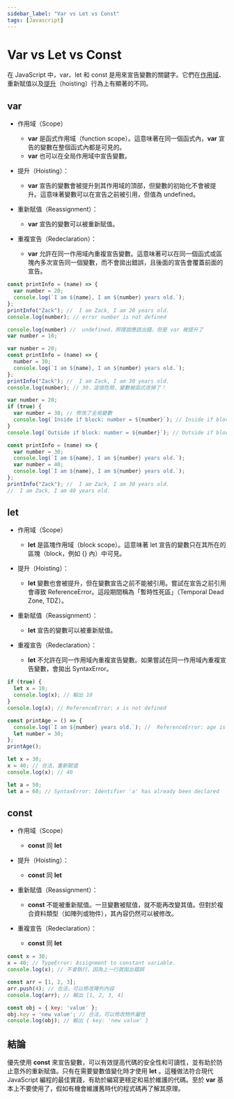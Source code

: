 ```yaml
---
sidebar_label: "Var vs Let vs Const"
tags: [Javascript]
---
```


# Var vs Let vs Const

在 JavaScript 中，var、let 和 const 是用來宣告變數的關鍵字。它們在[作用域](./what-is-scope.md)、重新賦值以及[提升](./what-is-hoisting.md)（hoisting）行為上有顯著的不同。

## var
 - 作用域（Scope）
   - **var** 是函式作用域（function scope）。這意味著在同一個函式內，**var** 宣告的變數在整個函式內都是可見的。
   - **var** 也可以在全局作用域中宣告變數。

 - 提升（Hoisting）：
   - **var** 宣告的變數會被提升到其作用域的頂部，但變數的初始化不會被提升。這意味著變數可以在宣告之前被引用，但值為 undefined。

 - 重新賦值（Reassignment）：
   -  **var** 宣告的變數可以被重新賦值。

 - 重複宣告（Redeclaration）： 
   -  **var** 允許在同一作用域內重複宣告變數。這意味著可以在同一個函式或區塊內多次宣告同一個變數，而不會拋出錯誤，且後面的宣告會覆蓋前面的宣告。



```js {2} title="var 函式作用域範例"
const printInfo = (name) => {
  var number = 20;
  console.log(`I am ${name}, I am ${number} years old.`);
};
printInfo("Zack"); //  I am Zack, I am 20 years old.
console.log(number); // error number is not defined
```

```js {1} title="var 全局作用域與提升範例"
console.log(number) //  undefined，照理說應該出錯，但是 var 被提升了
var number = 10;
```

```js {1,3,7} title="var 被重新賦值範例"
var number = 20;
const printInfo = (name) => {
  number = 30;
  console.log(`I am ${name}, I am ${number} years old.`);
};
printInfo("Zack"); //  I am Zack, I am 30 years old.
console.log(number); // 30，這很危險，變數被函式改掉了！
```

```js {3} title="var 函式作用域與被重新賦值範例"
var number = 20;
if (true) {
  var number = 30; // 修改了全局變數
  console.log(`Inside if block: number = ${number}`); // Inside if block: number = 30
}
console.log(`Outside if block: number = ${number}`); // Outside if block: number = 30
```

```js {1} title="var 重複宣告範例"
const printInfo = (name) => {
  var number = 30;
  console.log(`I am ${name}, I am ${number} years old.`);
  var number = 40;
  console.log(`I am ${name}, I am ${number} years old.`);
};
printInfo("Zack"); //  I am Zack, I am 30 years old.
//  I am Zack, I am 40 years old.
```

## let
 - 作用域（Scope）
   - **let** 是區塊作用域（block scope）。這意味著 let 宣告的變數只在其所在的區塊（block，例如 {} 內）中可見。

 - 提升（Hoisting）：
   - **let**  變數也會被提升，但在變數宣告之前不能被引用。嘗試在宣告之前引用會導致 ReferenceError。這段期間稱為「暫時性死區」（Temporal Dead Zone, TDZ）。

 - 重新賦值（Reassignment）：
   -  **let** 宣告的變數可以被重新賦值。

 - 重複宣告（Redeclaration）：
   -  **let** 不允許在同一作用域內重複宣告變數。如果嘗試在同一作用域內重複宣告變數，會拋出 SyntaxError。

```js {1,4} title="let 作用域範例"
if (true) {
  let x = 10;
  console.log(x); // 輸出 10
}
console.log(x); // ReferenceError: x is not defined
```

```js {3} title="let 提升和暫時性死區（TDZ）範例"
const printAge = () => {
  console.log(`I am ${number} years old.`); //  ReferenceError: age is not defined
  let number = 30;
};
printAge();
```

```js {3} title="let 重新賦值範例"
let x = 30;
x = 40; // 合法，重新賦值
console.log(x); // 40
```

```js {2} title="let 重複宣告範例"
let a = 50;
let a = 60; // SyntaxError: Identifier 'a' has already been declared
```

## const
 - 作用域（Scope）
   - **const** 同 **let**

 - 提升（Hoisting）：
   - **const** 同 **let**

 - 重新賦值（Reassignment）：
   - **const** 不能被重新賦值。一旦變數被賦值，就不能再改變其值。但對於複合資料類型（如陣列或物件），其內容仍然可以被修改。

 - 重複宣告（Redeclaration）：
   - **const** 同 **let**

```js {3} title="const 重新賦值範例"
const x = 30;
x = 40; // TypeError: Assignment to constant variable.
console.log(x); // 不會執行，因為上一行就拋出錯誤
```

```js {2,6} title="const 重新賦值（復合型資料）範例"
const arr = [1, 2, 3];
arr.push(4); // 合法，可以修改陣列內容
console.log(arr); // 輸出 [1, 2, 3, 4]

const obj = { key: 'value' };
obj.key = 'new value'; // 合法，可以修改物件屬性
console.log(obj); // 輸出 { key: 'new value' }
```

## 結論
優先使用 **const** 來宣告變數，可以有效提高代碼的安全性和可讀性，並有助於防止意外的重新賦值。只有在需要變數值變化時才使用 **let** 。這種做法符合現代 JavaScript 編程的最佳實踐，有助於編寫更穩定和易於維護的代碼。至於 **var** 基本上不要使用了，假如有機會維護舊時代的程式碼再了解其原理。